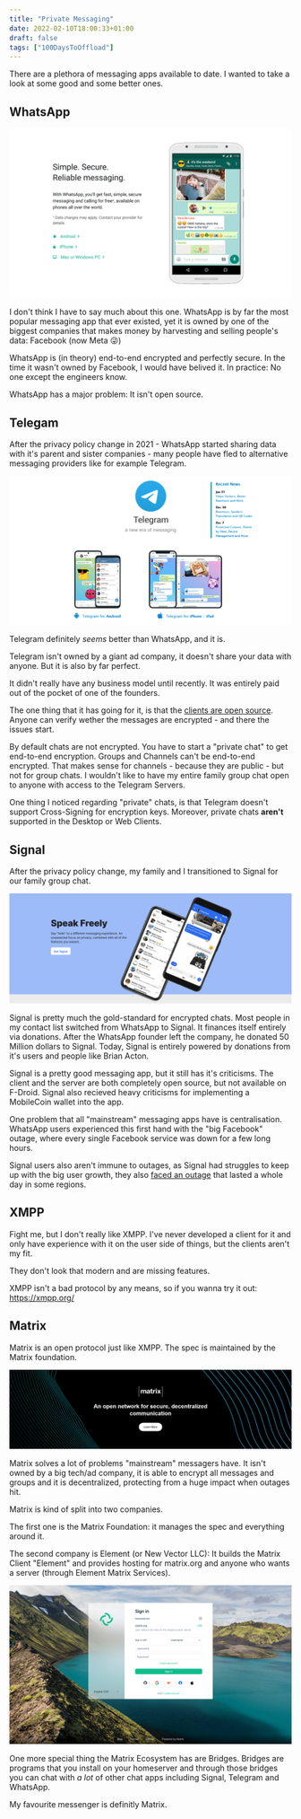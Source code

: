 ```yaml
---
title: "Private Messaging"
date: 2022-02-10T18:00:33+01:00
draft: false
tags: ["100DaysToOffload"]
---
```

There are a plethora of messaging apps available to date.
I wanted to take a look at some good and some better ones.

## WhatsApp
![](whatsapp.png)

I don't think I have to say much about this one.
WhatsApp is by far the most popular messaging app that ever existed, yet it is owned by one of the biggest companies that makes money by harvesting and selling people's data: Facebook (now Meta 😜)

WhatsApp is (in theory) end-to-end encrypted and perfectly secure. In the time it wasn't owned by Facebook, I would have belived it. In practice: No one except the engineers know.

WhatsApp has a major problem: It isn't open source.

## Telegam
After the privacy policy change in 2021 - WhatsApp started sharing data with it's parent and sister companies - many people have fled to alternative messaging providers like for example Telegram.

![](telegram.png)

Telegram definitely *seems* better than WhatsApp, and it is.

Telegram isn't owned by a giant ad company, it doesn't share your data with anyone.
But it is also by far perfect.

It didn't really have any business model until recently. It was entirely paid out of the pocket of one of the founders.

The one thing that it has going for it, is that the [clients are open source](https://telegram.org/apps). Anyone can verify wether the messages are encrypted - and there the issues start.

By default chats are not encrypted. You have to start a "private chat" to get end-to-end encryption.
Groups and Channels can't be end-to-end encrypted. That makes sense for channels - because they are public - but not for group chats. I wouldn't like to have my entire family group chat open to anyone with access to the Telegram Servers.

One thing I noticed regarding "private" chats, is that Telegram doesn't support Cross-Signing for encryption keys. Moreover, private chats **aren't** supported in the Desktop or Web Clients.

## Signal
After the privacy policy change, my family and I transitioned to Signal for our family group chat.

![](signal.png)

Signal is pretty much the gold-standard for encrypted chats. Most people in my contact list switched from WhatsApp to Signal.
It finances itself entirely via donations. After the WhatsApp founder left the company, he donated 50 Million dollars to Signal.
Today, Signal is entirely powered by donations from it's users and people like Brian Acton.

Signal is a pretty good messaging app, but it still has it's criticisms.
The client and the server are both completely open source, but not available on F-Droid.
Signal also recieved heavy criticisms for implementing a MobileCoin wallet into the app.

One problem that all "mainstream" messaging apps have is centralisation.
WhatsApp users experienced this first hand with the "big Facebook" outage, where every single Facebook service was down for a few long hours.

Signal users also aren't immune to outages, as Signal had struggles to keep up with the big user growth, they also [faced an outage](https://twitter.com/signalapp/status/1350118809860886528) that lasted a whole day in some regions.

## XMPP
Fight me, but I don't really like XMPP.
I've never developed a client for it and only have experience with it on the user side of things, but the clients aren't my fit.

They don't look that modern and are missing features.

XMPP isn't a bad protocol by any means, so if you wanna try it out: https://xmpp.org/

## Matrix
Matrix is an open protocol just like XMPP.
The spec is maintained by the Matrix foundation.

![](matrix.png)

Matrix solves a lot of problems "mainstream" messagers have.
It isn't owned by a big tech/ad company, it is able to encrypt all messages and groups and it is decentralized, protecting from a huge impact when outages hit.

Matrix is kind of split into two companies.

The first one is the Matrix Foundation: it manages the spec and everything around it.

The second company is Element (or New Vector LLC): It builds the Matrix Client "Element" and provides hosting for matrix.org and anyone who wants a server (through Element Matrix Services).

![The Element Login Screen](element-login.png)

One more special thing the Matrix Ecosystem has are Bridges.
Bridges are programs that you install on your homeserver and through those bridges you can chat with *a lot* of other chat apps including Signal, Telegram and WhatsApp.

My favourite messenger is definitly Matrix.